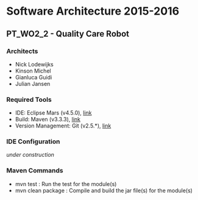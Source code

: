# Software Architecture 2015-2016

## PT_WO2_2 - Quality Care Robot


### Architects
* Nick Lodewijks
* Kinson Michel
* Gianluca Guidi
* Julian Jansen

### Required Tools

* IDE: Eclipse Mars (v4.5.0), [link](https://projects.eclipse.org/releases/mars)
* Build: Maven (v3.3.3), [link](https://maven.apache.org/)
* Version Management: Git (v2.5.*), [link](https://git-scm.com/)

### IDE Configuration
 *under construction*

### Maven Commands

* mvn test : Run the test for the module(s)
* mvn clean package : Compile and build the jar file(s) for the module(s)